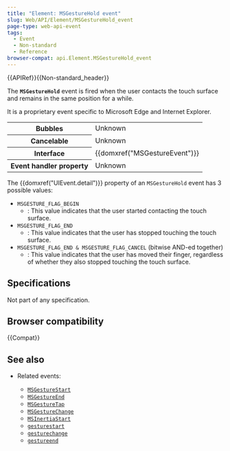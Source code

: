 ```yaml
---
title: "Element: MSGestureHold event"
slug: Web/API/Element/MSGestureHold_event
page-type: web-api-event
tags:
  - Event
  - Non-standard
  - Reference
browser-compat: api.Element.MSGestureHold_event
---
```


{{APIRef}}{{Non-standard_header}}

The **`MSGestureHold`** event is fired when the user contacts the touch surface and remains in the same position for a while.

It is a proprietary event specific to Microsoft Edge and Internet Explorer.

<table class="properties">
  <tbody>
    <tr>
      <th scope="row">Bubbles</th>
      <td>Unknown</td>
    </tr>
    <tr>
      <th scope="row">Cancelable</th>
      <td>Unknown</td>
    </tr>
    <tr>
      <th scope="row">Interface</th>
      <td>{{domxref("MSGestureEvent")}}</td>
    </tr>
    <tr>
      <th scope="row">Event handler property</th>
      <td>Unknown</td>
    </tr>
  </tbody>
</table>

The {{domxref("UIEvent.detail")}} property of an `MSGestureHold` event has 3 possible values:

- `MSGESTURE_FLAG_BEGIN`
  - : This value indicates that the user started contacting the touch surface.
- `MSGESTURE_FLAG_END`
  - : This value indicates that the user has stopped touching the touch surface.
- `MSGESTURE_FLAG_END & MSGESTURE_FLAG_CANCEL` (bitwise AND-ed together)
  - : This value indicates that the user has moved their finger, regardless of whether they also stopped touching the touch surface.

## Specifications

Not part of any specification.

## Browser compatibility

{{Compat}}

## See also

- Related events:

  - [`MSGestureStart`](/en-US/docs/Web/API/Element/MSGestureStart_event)
  - [`MSGestureEnd`](/en-US/docs/Web/API/Element/MSGestureEnd_event)
  - [`MSGestureTap`](/en-US/docs/Web/API/Element/MSGestureTap_event)
  - [`MSGestureChange`](/en-US/docs/Web/API/Element/MSGestureChange_event)
  - [`MSInertiaStart`](/en-US/docs/Web/API/Element/MSInertiaStart_event)
  - [`gesturestart`](/en-US/docs/Web/API/Element/gesturestart_event)
  - [`gesturechange`](/en-US/docs/Web/API/Element/gesturechange_event)
  - [`gestureend`](/en-US/docs/Web/API/Element/gestureend_event)
